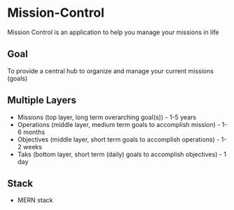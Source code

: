 # Mission-Control

Mission Control is an application to help you manage your missions in life

## Goal

To provide a central hub to organize and manage your current missions (goals)

## Multiple Layers

- Missions (top layer, long term overarching goal(s)) - 1-5 years
- Operations (middle layer, medium term goals to accomplish mission) - 1-6 months
- Objectives (middle layer, short term goals to accomplish operations) - 1-2 weeks
- Taks (bottom layer, short term (daily) goals to accomplish objectives) - 1 day

## Stack

- MERN stack
